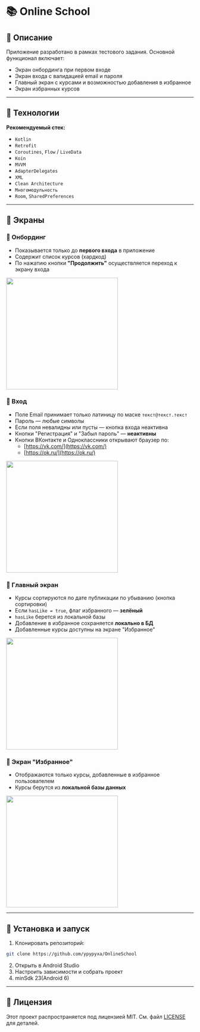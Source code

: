 # 📚 Online School

## 📌 Описание

Приложение разработано в рамках тестового задания. Основной функционал включает:
- Экран онбординга при первом входе
- Экран входа с валидацией email и пароля
- Главный экран с курсами и возможностью добавления в избранное
- Экран избранных курсов

---

## 🧰 Технологии

**Рекомендуемый стек:**
- `Kotlin`
- `Retrofit`
- `Coroutines`, `Flow` / `LiveData`
- `Koin`
- `MVVM`
- `AdapterDelegates`
- `XML`
- `Clean Architecture`
- `Многомодульность`
- `Room`, `SharedPreferences`

---

## 📱 Экраны

### 🔹 Онбординг
- Показывается только до **первого входа** в приложение
- Содержит список курсов (хардкод)
- По нажатию кнопки **"Продолжить"** осуществляется переход к экрану входа

<img src="https://iili.io/35VLNNS.md.png" width="300">

### 🔹 Вход
- Поле Email принимает только латиницу по маске `текст@текст.текст`
- Пароль — любые символы
- Если поля невалидны или пусты — кнопка входа неактивна
- Кнопки "Регистрация" и "Забыл пароль" — **неактивны**
- Кнопки ВКонтакте и Одноклассники открывают браузер по:
  - [https://vk.com/](https://vk.com/)
  - [https://ok.ru/](https://ok.ru/)

<img src="https://iili.io/35VLwR2.md.png" width="300">

### 🔹 Главный экран
- Курсы сортируются по дате публикации по убыванию (кнопка сортировки)
- Если `hasLike = true`, флаг избранного — **зелёный**
- `hasLike` берется из локальной базы
- Добавление в избранное сохраняется **локально в БД**
- Добавленные курсы доступны на экране "Избранное"

<img src="https://iili.io/35VLkx9.md.png" width="300">

### 🔹 Экран "Избранное"
- Отображаются только курсы, добавленные в избранное пользователем
- Курсы берутся из **локальной базы данных**

<img src="https://iili.io/35VLOD7.md.png" width="300">

---

## 🚀 Установка и запуск
1. Клонировать репозиторий:
```bash
git clone https://github.com/ypypyxa/OnlineSchool
```
2. Открыть в Android Studio
3. Настроить зависимости и собрать проект
4. minSdk 23(Android 6)

---

## 📜 Лицензия
Этот проект распространяется под лицензией MIT. См. файл [LICENSE](LICENSE) для деталей.

